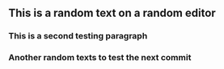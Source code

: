 ## This is a random text on a random editor
### This is a second testing paragraph

### Another random texts to test the next commit
